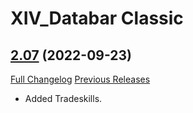 # XIV_Databar Classic

## [2.07](https://github.com/ZelionGG/XIV_Databar_classic/tree/v2.07) (2022-09-23)

[Full Changelog](https://github.com/ZelionGG/XIV_Databar_classic/compare/v2.06.01...v2.07) [Previous Releases](https://github.com/ZelionGG/XIV_Databar_classic/releases)

- Added Tradeskills.
